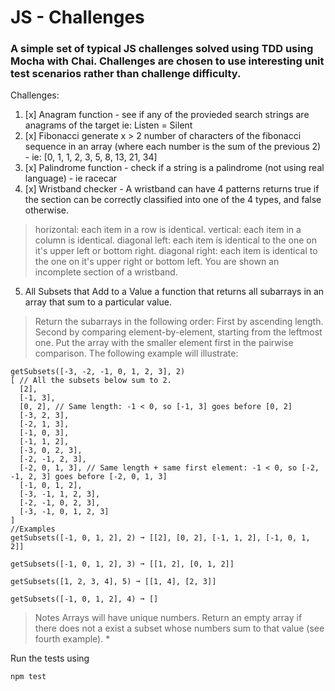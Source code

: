 # JS - Challenges
### A simple set of typical JS challenges solved using TDD using Mocha with Chai. Challenges are chosen to use interesting unit test scenarios rather than challenge difficulty.

Challenges:
1. [x] Anagram function - see if any of the provieded search strings are anagrams of the target ie: Listen = Silent
2. [x] Fibonacci generate x > 2 number of characters of the fibonacci sequence in an array (where each number is the sum of the previous 2) - ie: [0, 1, 1, 2, 3, 5, 8, 13, 21, 34]
3. [x] Palindrome function - check if a string is a palindrome (not using real language) - ie racecar
4. [x] Wristband checker - A wristband can have 4 patterns returns true if the section can be correctly classified into one of the 4 types, and false otherwise.

> horizontal: each item in a row is identical.
> vertical: each item in a column is identical.
> diagonal left: each item is identical to the one on it's upper left or bottom right.
> diagonal right: each item is identical to the one on it's upper right or bottom left.
> You are shown an incomplete section of a wristband.

5. All Subsets that Add to a Value a function that returns all subarrays in an array that sum to a particular value. 

> Return the subarrays in the following order:
> First by ascending length.
> Second by comparing element-by-element, starting from the leftmost one. Put the array with the smaller element first in the pairwise comparison.
> The following example will illustrate:
```
getSubsets([-3, -2, -1, 0, 1, 2, 3], 2)
[ // All the subsets below sum to 2.
  [2],
  [-1, 3],
  [0, 2], // Same length: -1 < 0, so [-1, 3] goes before [0, 2]
  [-3, 2, 3],
  [-2, 1, 3],
  [-1, 0, 3],
  [-1, 1, 2],
  [-3, 0, 2, 3],
  [-2, -1, 2, 3],
  [-2, 0, 1, 3], // Same length + same first element: -1 < 0, so [-2, -1, 2, 3] goes before [-2, 0, 1, 3]
  [-1, 0, 1, 2],
  [-3, -1, 1, 2, 3],
  [-2, -1, 0, 2, 3],
  [-3, -1, 0, 1, 2, 3]
]
//Examples
getSubsets([-1, 0, 1, 2], 2) ➞ [[2], [0, 2], [-1, 1, 2], [-1, 0, 1, 2]]

getSubsets([-1, 0, 1, 2], 3) ➞ [[1, 2], [0, 1, 2]]

getSubsets([1, 2, 3, 4], 5) ➞ [[1, 4], [2, 3]]

getSubsets([-1, 0, 1, 2], 4) ➞ []
```
> Notes
> Arrays will have unique numbers.
> Return an empty array if there does not a exist a subset whose numbers sum to that value (see fourth example). *


Run the tests using 

`npm test`